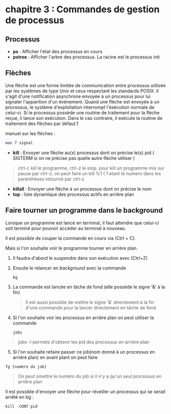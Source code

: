 # chapitre 3 : Commandes de gestion de processus

## Processus

* **ps** : Afficher l'état des processus en cours
* **pstree** : Afficher l'arbre des processus. La racine est le processus init


## Flèches 
Une flèche est une forme limitée de communication entre processus utilisée par les systèmes de type
Unix et ceux respectant les standards POSIX. Il s'agit d'une notification asynchrone envoyée à un
processus pour lui signaler l'apparition d'un événement. Quand une flèche est envoyée à un
processus, le système d'exploitation interrompt l'exécution normale de celui-ci. Si le processus
possède une routine de traitement pour la flèche reçue, il lance son exécution. Dans le cas contraire, il
exécute la routine de traitement des flèches par défaut.1

manuel sur les flèches : 
```sh
man 7 signal
```

* **kill** : Envoyer une flèche au(x) processus dont on précise le(s) pid ( SIGTERM si on ne précise pas quelle autre flèche utiliser )

> ctrl-c kill le programme, ctrl-z le stop. 
> pour kill un programme mis sur pause par ctrl-z, on peut faire un kill %1 ( 1 etant le numero dans les parenthèses retourné par ctrl-z

* **killall** : Envoyer une flèche à un processus dont on précise le nom
* **top** : liste dynamique des processus actifs en arrière plan

## Faire tourner un programme dans le background 

Lorsque un programme est lancé en terminal, il faut attendre que celui-ci soit terminé pour pouvoir accéder au terminal à nouveau. 

Il est possible de couper la commande en cours via (Ctrl + C).

Mais si l'on souhaite voir le programme tourner en arrière plan. 

1. Il faudra d'abord le suspendre dans son exécution avec (Ctrl+Z)

2. Ensuite le relancer en *background* avec la commande 

   ```shell
   bg
   ```

3. La commande est lancée en tâche de fond (elle possède le signe '&' à la fin)

   > Il est aussi possible de mettre le signe '&' directement à la fin d'une commande pour la lancer directement en tâche de fond

4. Si l'on souhaite voir les processus en arrière plan on peut utiliser la commande 

   ```shell
   jobs
   ```

> jobs -l permets d'obtenir les pid des processus en arrière plan

5. Si l'on souhaite refaire passer ce job(nom donné à un processus en arrière plan) en avant plant on peut faire 

```shell
fg [numéro du job]
```

> On peut omettre le numéro du job si il n'y a qu'un seul processus en arrière plan



Il est possible d'envoyer une flèche pour réveiller un processus qui se serait arrêté en bg : 

```shell
kill -CONT pid
```

